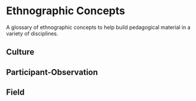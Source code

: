 # Ethnographic Concepts
A glossary of ethnographic concepts to help build pedagogical material in a variety of disciplines.

## Culture
## Participant-Observation
## Field

